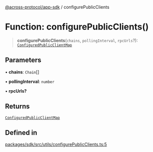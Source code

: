 [@across-protocol/app-sdk](../README.md) / configurePublicClients

# Function: configurePublicClients()

> **configurePublicClients**(`chains`, `pollingInterval`, `rpcUrls`?): [`ConfiguredPublicClientMap`](../type-aliases/ConfiguredPublicClientMap.md)

## Parameters

• **chains**: `Chain`[]

• **pollingInterval**: `number`

• **rpcUrls?**

## Returns

[`ConfiguredPublicClientMap`](../type-aliases/ConfiguredPublicClientMap.md)

## Defined in

[packages/sdk/src/utils/configurePublicClients.ts:5](https://github.com/across-protocol/toolkit/blob/fa61c35c7597804e093096de254dbc326f096003/packages/sdk/src/utils/configurePublicClients.ts#L5)
